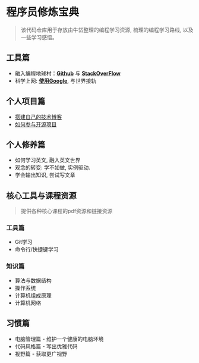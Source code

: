 # 程序员修炼宝典

>该代码仓库用于存放由牛岱整理的编程学习资源, 梳理的编程学习路线, 以及一些学习感悟。

## 工具篇

- 融入编程地球村：**[Github](./tool_github.md)** 与 **[StackOverFlow](./tool_stackoverflow.md)**
- 科学上网: **[使用Google](./tool_google.md)**, 与世界接轨

## 个人项目篇

- [搭建自己的技术博客](project_blog.md)
- [如何参与开源项目](project_opensource.md)

## 个人修养篇

- 如何学习英文, 融入英文世界 
- 观念的转变: 学不如做, 实例驱动.
- 学会输出知识, 尝试写文章

## 核心工具与课程资源
> 提供各种核心课程的pdf资源和链接资源

### 工具篇

- Git学习
- 命令行/快捷键学习

### 知识篇

- 算法与数据结构
- 操作系统
- 计算机组成原理
- 计算机网络

## 习惯篇

- 电脑管理篇 - 维护一个健康的电脑环境
- 代码风格篇 - 写出优雅代码
- 视野篇 - 获取更广视野
